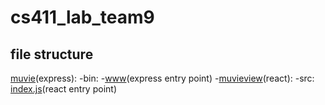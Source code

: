 # cs411_lab_team9

## file structure
[muvie](/muvie)(express):
    -bin:
        -[www](/muvie/bin/www)(express entry point)
    -[muvieview](/muvie/muvieview)(react):
        -src:
            [index.js](/muvie/muvieview/src/index.js)(react entry point)
